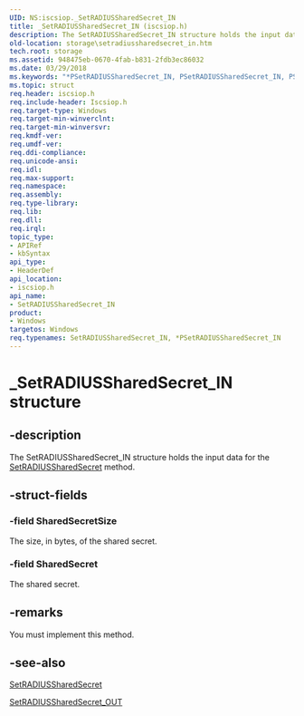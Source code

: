```yaml
---
UID: NS:iscsiop._SetRADIUSSharedSecret_IN
title: _SetRADIUSSharedSecret_IN (iscsiop.h)
description: The SetRADIUSSharedSecret_IN structure holds the input data for the SetRADIUSSharedSecret method.
old-location: storage\setradiussharedsecret_in.htm
tech.root: storage
ms.assetid: 948475eb-0670-4fab-b831-2fdb3ec86032
ms.date: 03/29/2018
ms.keywords: "*PSetRADIUSSharedSecret_IN, PSetRADIUSSharedSecret_IN, PSetRADIUSSharedSecret_IN structure pointer [Storage Devices], SetRADIUSSharedSecret_IN, SetRADIUSSharedSecret_IN structure [Storage Devices], _SetRADIUSSharedSecret_IN, iscsiop/PSetRADIUSSharedSecret_IN, iscsiop/SetRADIUSSharedSecret_IN, storage.setradiussharedsecret_in, structs-iSCSI_0459fa21-0565-414f-bb05-0a7e553e0aa0.xml"
ms.topic: struct
req.header: iscsiop.h
req.include-header: Iscsiop.h
req.target-type: Windows
req.target-min-winverclnt: 
req.target-min-winversvr: 
req.kmdf-ver: 
req.umdf-ver: 
req.ddi-compliance: 
req.unicode-ansi: 
req.idl: 
req.max-support: 
req.namespace: 
req.assembly: 
req.type-library: 
req.lib: 
req.dll: 
req.irql: 
topic_type:
- APIRef
- kbSyntax
api_type:
- HeaderDef
api_location:
- iscsiop.h
api_name:
- SetRADIUSSharedSecret_IN
product:
- Windows
targetos: Windows
req.typenames: SetRADIUSSharedSecret_IN, *PSetRADIUSSharedSecret_IN
---
```


# _SetRADIUSSharedSecret_IN structure


## -description


The SetRADIUSSharedSecret_IN structure holds the input data for the <a href="https://docs.microsoft.com/windows-hardware/drivers/storage/setradiussharedsecret">SetRADIUSSharedSecret</a> method.


## -struct-fields




### -field SharedSecretSize

The size, in bytes, of the shared secret.


### -field SharedSecret

The shared secret.


## -remarks



You must implement this method.




## -see-also




<a href="https://docs.microsoft.com/windows-hardware/drivers/storage/setradiussharedsecret">SetRADIUSSharedSecret</a>



<a href="https://docs.microsoft.com/windows-hardware/drivers/ddi/content/iscsiop/ns-iscsiop-_setradiussharedsecret_out">SetRADIUSSharedSecret_OUT</a>
 

 

